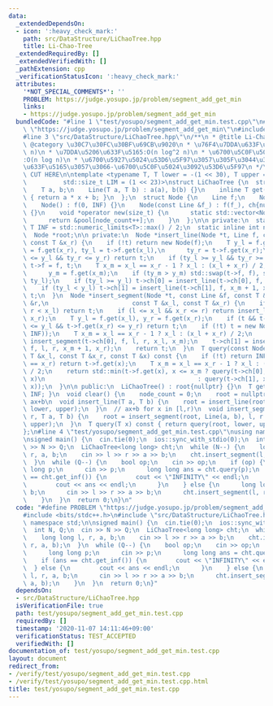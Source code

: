 ```yaml
---
data:
  _extendedDependsOn:
  - icon: ':heavy_check_mark:'
    path: src/DataStructure/LiChaoTree.hpp
    title: Li-Chao-Tree
  _extendedRequiredBy: []
  _extendedVerifiedWith: []
  _pathExtension: cpp
  _verificationStatusIcon: ':heavy_check_mark:'
  attributes:
    '*NOT_SPECIAL_COMMENTS*': ''
    PROBLEM: https://judge.yosupo.jp/problem/segment_add_get_min
    links:
    - https://judge.yosupo.jp/problem/segment_add_get_min
  bundledCode: "#line 1 \"test/yosupo/segment_add_get_min.test.cpp\"\n#define PROBLEM\
    \ \"https://judge.yosupo.jp/problem/segment_add_get_min\"\n#include <bits/stdc++.h>\n\
    #line 3 \"src/DataStructure/LiChaoTree.hpp\"\n/**\n * @title Li-Chao-Tree\n *\
    \ @category \u30C7\u30FC\u30BF\u69CB\u9020\n * \u76F4\u7DDA\u633F\u5165:O(n log\
    \ n)\n * \u7DDA\u5206\u633F\u5165:O(n log^2 n)\n * \u6700\u5C0F\u5024\u53D6\u5F97\
    :O(n log n)\n * \u6700\u5927\u5024\u53D6\u5F97\u3057\u305F\u3044\u306A\u3089(-a,-b)\u3092\
    \u633F\u5165\u3057\u3066-\u6700\u5C0F\u5024\u3092\u53D6\u5F97\n */\n\n// BEGIN\
    \ CUT HERE\n\ntemplate <typename T, T lower = -(1 << 30), T upper = (1 << 30),\n\
    \          std::size_t LIM = (1 << 23)>\nstruct LiChaoTree {\n  struct Line {\n\
    \    T a, b;\n    Line(T a, T b) : a(a), b(b) {}\n    inline T get(T x) const\
    \ { return a * x + b; }\n  };\n  struct Node {\n    Line f;\n    Node *ch[2];\n\
    \    Node() : f(0, INF) {}\n    Node(const Line &f_) : f(f_), ch{nullptr, nullptr}\
    \ {}\n    void *operator new(size_t) {\n      static std::vector<Node> pool(LIM);\n\
    \      return &pool[node_count++];\n    }\n  };\n\n private:\n  static constexpr\
    \ T INF = std::numeric_limits<T>::max() / 2;\n  static inline int node_count;\n\
    \  Node *root;\n\n private:\n  Node *insert_line(Node *t, Line f, const T &x_l,\
    \ const T &x_r) {\n    if (!t) return new Node(f);\n    T y_l = f.get(x_l), y_r\
    \ = f.get(x_r), ty_l = t->f.get(x_l),\n      ty_r = t->f.get(x_r);\n    if (ty_l\
    \ <= y_l && ty_r <= y_r) return t;\n    if (ty_l >= y_l && ty_r >= y_r) return\
    \ t->f = f, t;\n    T x_m = x_l == x_r - 1 ? x_l : (x_l + x_r) / 2, ty_m = t->f.get(x_m),\n\
    \      y_m = f.get(x_m);\n    if (ty_m > y_m) std::swap(t->f, f), std::swap(y_l,\
    \ ty_l);\n    if (ty_l >= y_l) t->ch[0] = insert_line(t->ch[0], f, x_l, x_m);\n\
    \    if (ty_l < y_l) t->ch[1] = insert_line(t->ch[1], f, x_m + 1, x_r);\n    return\
    \ t;\n  }\n  Node *insert_segment(Node *t, const Line &f, const T &l, const T\
    \ &r,\n                       const T &x_l, const T &x_r) {\n    if (x_r < l ||\
    \ r < x_l) return t;\n    if (l <= x_l && x_r <= r) return insert_line(t, f, x_l,\
    \ x_r);\n    T y_l = f.get(x_l), y_r = f.get(x_r);\n    if (t && t->f.get(x_l)\
    \ <= y_l && t->f.get(x_r) <= y_r) return t;\n    if (!t) t = new Node(Line(0,\
    \ INF));\n    T x_m = x_l == x_r - 1 ? x_l : (x_l + x_r) / 2;\n    t->ch[0] =\
    \ insert_segment(t->ch[0], f, l, r, x_l, x_m);\n    t->ch[1] = insert_segment(t->ch[1],\
    \ f, l, r, x_m + 1, x_r);\n    return t;\n  }\n  T query(const Node *t, const\
    \ T &x_l, const T &x_r, const T &x) const {\n    if (!t) return INF;\n    if (x_l\
    \ == x_r) return t->f.get(x);\n    T x_m = x_l == x_r - 1 ? x_l : (x_l + x_r)\
    \ / 2;\n    return std::min(t->f.get(x), x <= x_m ? query(t->ch[0], x_l, x_m,\
    \ x)\n                                          : query(t->ch[1], x_m + 1, x_r,\
    \ x));\n  }\n\n public:\n  LiChaoTree() : root{nullptr} {}\n  T get_inf() { return\
    \ INF; }\n  void clear() {\n    node_count = 0;\n    root = nullptr;\n  }\n  //\
    \ ax+b\n  void insert_line(T a, T b) {\n    root = insert_line(root, Line(a, b),\
    \ lower, upper);\n  }\n  // ax+b for x in [l,r)\n  void insert_segment(T l, T\
    \ r, T a, T b) {\n    root = insert_segment(root, Line(a, b), l, r - 1, lower,\
    \ upper);\n  }\n  T query(T x) const { return query(root, lower, upper, x); }\n\
    };\n#line 4 \"test/yosupo/segment_add_get_min.test.cpp\"\nusing namespace std;\n\
    \nsigned main() {\n  cin.tie(0);\n  ios::sync_with_stdio(0);\n  int N, Q;\n  cin\
    \ >> N >> Q;\n  LiChaoTree<long long> cht;\n  while (N--) {\n    long long l,\
    \ r, a, b;\n    cin >> l >> r >> a >> b;\n    cht.insert_segment(l, r, a, b);\n\
    \  }\n  while (Q--) {\n    bool op;\n    cin >> op;\n    if (op) {\n      long\
    \ long p;\n      cin >> p;\n      long long ans = cht.query(p);\n      if (ans\
    \ == cht.get_inf()) {\n        cout << \"INFINITY\" << endl;\n      } else {\n\
    \        cout << ans << endl;\n      }\n    } else {\n      long long l, r, a,\
    \ b;\n      cin >> l >> r >> a >> b;\n      cht.insert_segment(l, r, a, b);\n\
    \    }\n  }\n  return 0;\n}\n"
  code: "#define PROBLEM \"https://judge.yosupo.jp/problem/segment_add_get_min\"\n\
    #include <bits/stdc++.h>\n#include \"src/DataStructure/LiChaoTree.hpp\"\nusing\
    \ namespace std;\n\nsigned main() {\n  cin.tie(0);\n  ios::sync_with_stdio(0);\n\
    \  int N, Q;\n  cin >> N >> Q;\n  LiChaoTree<long long> cht;\n  while (N--) {\n\
    \    long long l, r, a, b;\n    cin >> l >> r >> a >> b;\n    cht.insert_segment(l,\
    \ r, a, b);\n  }\n  while (Q--) {\n    bool op;\n    cin >> op;\n    if (op) {\n\
    \      long long p;\n      cin >> p;\n      long long ans = cht.query(p);\n  \
    \    if (ans == cht.get_inf()) {\n        cout << \"INFINITY\" << endl;\n    \
    \  } else {\n        cout << ans << endl;\n      }\n    } else {\n      long long\
    \ l, r, a, b;\n      cin >> l >> r >> a >> b;\n      cht.insert_segment(l, r,\
    \ a, b);\n    }\n  }\n  return 0;\n}"
  dependsOn:
  - src/DataStructure/LiChaoTree.hpp
  isVerificationFile: true
  path: test/yosupo/segment_add_get_min.test.cpp
  requiredBy: []
  timestamp: '2020-11-07 14:11:46+09:00'
  verificationStatus: TEST_ACCEPTED
  verifiedWith: []
documentation_of: test/yosupo/segment_add_get_min.test.cpp
layout: document
redirect_from:
- /verify/test/yosupo/segment_add_get_min.test.cpp
- /verify/test/yosupo/segment_add_get_min.test.cpp.html
title: test/yosupo/segment_add_get_min.test.cpp
---
```

